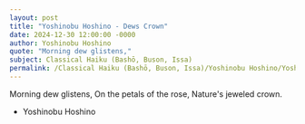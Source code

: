 ```yaml
---
layout: post
title: "Yoshinobu Hoshino - Dews Crown"
date: 2024-12-30 12:00:00 -0000
author: Yoshinobu Hoshino
quote: "Morning dew glistens,"
subject: Classical Haiku (Bashō, Buson, Issa)
permalink: /Classical Haiku (Bashō, Buson, Issa)/Yoshinobu Hoshino/Yoshinobu Hoshino - Dews Crown
---
```


Morning dew glistens,
On the petals of the rose,
Nature's jeweled crown.

- Yoshinobu Hoshino
